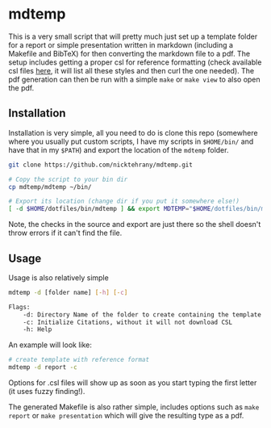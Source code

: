 # mdtemp

This is a very small script that will pretty much just set up a template folder
for a report or simple presentation written in markdown (including a Makefile
    and BibTeX) for then converting the markdown file to a pdf. The setup
    includes getting a proper csl for reference formatting (check available csl
    files [here](https://github.com/citation-style-language/styles), it will
    list all these styles and then curl the one needed). The pdf generation can
    then be run with a simple `make` or `make view` to also open the pdf.

## Installation

Installation is very simple, all you need to do is clone this repo (somewhere where you usually put custom scripts, I
have my scripts in `$HOME/bin/` and have that in my `$PATH`) and export the location of the `mdtemp` folder.

```bash
git clone https://github.com/nicktehrany/mdtemp.git

# Copy the script to your bin dir
cp mdtemp/mdtemp ~/bin/

# Export its location (change dir if you put it somewhere else!)
[ -d $HOME/dotfiles/bin/mdtemp ] && export MDTEMP="$HOME/dotfiles/bin/mdtemp"
```

Note, the checks in the source and export are just there so the shell doesn't throw errors if it can't find the file.

## Usage

Usage is also relatively simple

```bash
mdtemp -d [folder name] [-h] [-c]

Flags:
    -d: Directory Name of the folder to create containing the template files (Default: 'mdtemplate/')
    -c: Initialize Citations, without it will not download CSL
    -h: Help
```

An example will look like:

```bash
# create template with reference format
mdtemp -d report -c
```

Options for .csl files will show up as soon as you start typing the first letter (it uses fuzzy finding!).

The generated Makefile is also rather simple, includes options such as `make report` or `make presentation`
which will give the resulting type as a pdf.

